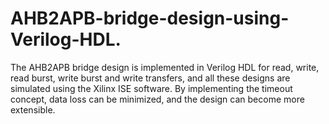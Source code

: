 # AHB2APB-bridge-design-using-Verilog-HDL.
The AHB2APB bridge design is implemented in Verilog HDL for read, write, read burst, write burst and write transfers, and all these designs are simulated using the Xilinx ISE software. By implementing the timeout concept, data loss can be minimized, and the design can become more extensible.
